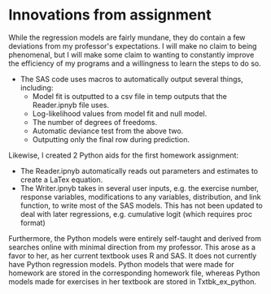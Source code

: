 # Innovations from assignment

While the regression models are fairly mundane, they do contain a few deviations from my professor's expectations. I will make no claim to being phenomenal, but I will make some claim to wanting to constantly improve the efficiency of my programs and a willingness to learn the steps to do so.

* The SAS code uses macros to automatically output several things, including:
    * Model fit is outputted to a csv file in temp outputs that the Reader.ipnyb file uses.
    * Log-likelihood values from model fit and null model.
    * The number of degrees of freedoms.
    * Automatic deviance test from the above two.
    * Outputting only the final row during prediction.

Likewise, I created 2 Python aids for the first homework assignment:
* The Reader.ipnyb automatically reads out parameters and estimates to create a LaTex equation.
* The Writer.ipnyb takes in several user inputs, e.g. the exercise number, response variables, modifications to any variables, distribution, and link function, to write most of the SAS models. This has not been updated to deal with later regressions, e.g. cumulative logit (which requires proc format)

Furthermore, the Python models were entirely self-taught and derived from searches online with minimal direction from my professor. This arose as a favor to her, as her current textbook uses R and SAS. It does not currently have Python regression models. Python models that were made for homework are stored in the corresponding homework file, whereas Python models made for exercises in her textbook are stored in Txtbk_ex_python.
